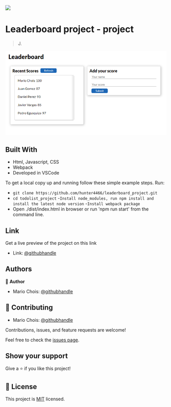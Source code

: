 
![](https://img.shields.io/badge/Microverse-blueviolet)

# Leaderboard project - project

> J.

![screenshot](./src/Assets/Images/Screenshots/preview1.png)

## Built With

- Html, Javascript, CSS
- Webpack
- Developed in VSCode


To get a local copy up and running follow these simple example steps.
Run:
- `git clone https://github.com/hunter4466/leaderboard_project.git`
- `cd todolist_project`
-`Install node_modules, run npm install and install the latest node version`
-`Install webpack package`
- Open ./dist/index.html in browser or run 'npm run start' from the command line.

## Link

Get a live preview of the project on this link

- Link: [@githubhandle](https://hunter4466.github.io/leaderboard_project/dist/index.html)


## Authors

👤 **Author**

- Mario Chois: [@githubhandle](https://github.com/hunter4466)


## 🤝 Contributing


- Mario Chois: [@githubhandle](https://github.com/hunter4466)

Contributions, issues, and feature requests are welcome!

Feel free to check the [issues page](https://github.com/hunter4466/leaderboard_project/issues).

## Show your support

Give a ⭐️ if you like this project!

## 📝 License

This project is [MIT](./MIT.md) licensed.